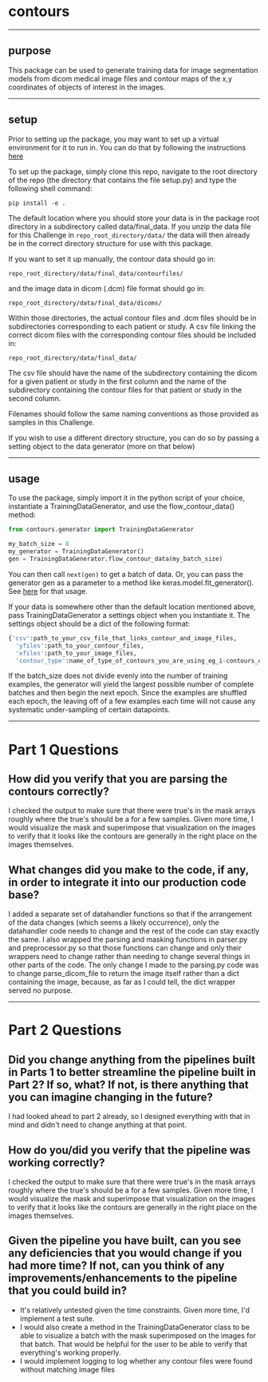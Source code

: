 # contours

------------------

## purpose

This package can be used to generate training data for image segmentation models from dicom medical image files and contour maps of the x,y coordinates of objects of interest in the images.

------------------

## setup

Prior to setting up the package, you may want to set up a virtual environment for it to run in. You can do that by following the instructions [here](https://virtualenv.pypa.io/en/stable/)

To set up the package, simply clone this repo, navigate to the root directory of the repo (the directory that contains the file setup.py) and type the following shell command:
```
pip install -e .
```

The default location where you should store your data is in the package root directory in a subdirectory called data/final_data. If you unzip the data file for this Challenge in ```repo_root_directory/data/``` the data will then already be in the correct directory structure for use with this package.

If you want to set it up manually, the contour data should go in:

```repo_root_directory/data/final_data/contourfiles/```

and the image data in dicom (.dcm) file format should go in:

```repo_root_directory/data/final_data/dicoms/```

Within those directories, the actual contour files and .dcm files should be in subdirectories corresponding to each patient or study. A csv file linking the correct dicom files with the corresponding contour files should be included in:

```repo_root_directory/data/final_data/```

The csv file should have the name of the subdirectory containing the dicom for a given patient or study in the first column and the name of the subdirectory containing the contour files for that patient or study in the second column.  

Filenames should follow the same naming conventions as those provided as samples in this Challenge.

If you wish to use a different directory structure, you can do so by passing a setting object to the data generator (more on that below)

------------------

## usage

To use the package, simply import it in the python script of your choice, instantiate a TrainingDataGenerator, and use the flow_contour_data() method:

```python
from contours.generator import TrainingDataGenerator

my_batch_size = 8
my_generator = TrainingDataGenerator()
gen = TrainingDataGenerator.flow_contour_data(my_batch_size)
```

You can then call ```next(gen)``` to get a batch of data. Or, you can pass the generator gen as a parameter to a method like keras.model.fit_generator().  See [here](https://keras.io/models/model/) for that usage.

If your data is somewhere other than the default location mentioned above, pass TrainingDataGenerator a settings object when you instantiate it.  The settings object should be a dict of the following format:
```python
{'csv':path_to_your_csv_file_that_links_contour_and_image_files,
  'yfiles':path_to_your_contour_files,
  'xfiles':path_to_your_image_files,
  'contour_type':name_of_type_of_contours_you_are_using_eg_i-contours_or_o-contours}
  ```

  If the batch_size does not divide evenly into the number of training examples, the generator will yield the largest possible number of complete batches and then begin the next epoch. Since the examples are shuffled each epoch, the leaving off of a few examples each time will not cause any systematic under-sampling of certain datapoints.

------------------


# Part 1 Questions

## How did you verify that you are parsing the contours correctly?
I checked the output to make sure that there were true's in the mask arrays roughly where the true's should be a for a few samples. Given more time, I would visualize the mask and superimpose that visualization on the images to verify that it looks like the contours are generally in the right place on the images themselves.  

## What changes did you make to the code, if any, in order to integrate it into our production code base?
I added a separate set of datahandler functions so that if the arrangement of the data changes (which seems a likely occurrence), only the datahandler code needs to change and the rest of the code can stay exactly the same. I also wrapped the parsing and masking functions in parser.py and preprocessor.py so that those functions can change and only their wrappers need to change rather than needing to change several things in other parts of the code.  The only change I made to the parsing.py code was to change parse_dicom_file to return the image itself rather than a dict containing the image, because, as far as I could tell, the dict wrapper served no purpose.

------------------


# Part 2 Questions

## Did you change anything from the pipelines built in Parts 1 to better streamline the pipeline built in Part 2? If so, what? If not, is there anything that you can imagine changing in the future?
I had looked ahead to part 2 already, so I designed everything with that in mind and didn't need to change anything at that point.

## How do you/did you verify that the pipeline was working correctly?
I checked the output to make sure that there were true's in the mask arrays roughly where the true's should be a for a few samples. Given more time, I would visualize the mask and superimpose that visualization on the images to verify that it looks like the contours are generally in the right place on the images themselves.  

## Given the pipeline you have built, can you see any deficiencies that you would change if you had more time? If not, can you think of any improvements/enhancements to the pipeline that you could build in?
- It's relatively untested given the time constraints. Given more time, I'd implement a test suite.
- I would also create a method in the TrainingDataGenerator class to be able to visualize a batch with the mask superimposed on the images for that batch. That would be helpful for the user to be able to verify that everything's working properly.
- I would implement logging to log whether any contour files were found without matching image files
